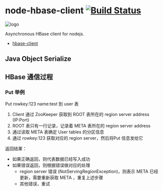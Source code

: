 # node-hbase-client [![Build Status](https://secure.travis-ci.org/TBEDP/node-hbase-client.png?branch=master)](http://travis-ci.org/TBEDP/node-hbase-client)

![logo](https://raw.github.com/TBEDP/node-hbase-client/master/logo.png)

Asynchronous HBase client for nodejs.

* [hbase-client](https://github.com/apache/hbase/tree/trunk/hbase-client)

## Java Object Serialize

## HBase 通信过程

### Put 举例

Put rowkey:123 name:test 到 user 表

1. Client 通过 ZooKeeper 获取到 ROOT 表所在的 region server address (IP:Port)
2. ROOT 表只有一行记录，记录着 META 表所在的 region server address
3. 通过读取 META 表确定 User tables 的分区信息
4. 通过 rowkey:123 获取对应的 region server，然后将Put 信息发给它

返回结果：

* 如果正确返回，则代表数据已经写入成功
* 如果错误返回，则根据错误做对应的处理
  * region server 错误 (NotServingRegionException)，则表示 META 已经更新，需要重新获取 META ，重复上述步骤
  * 其他错误，重试
